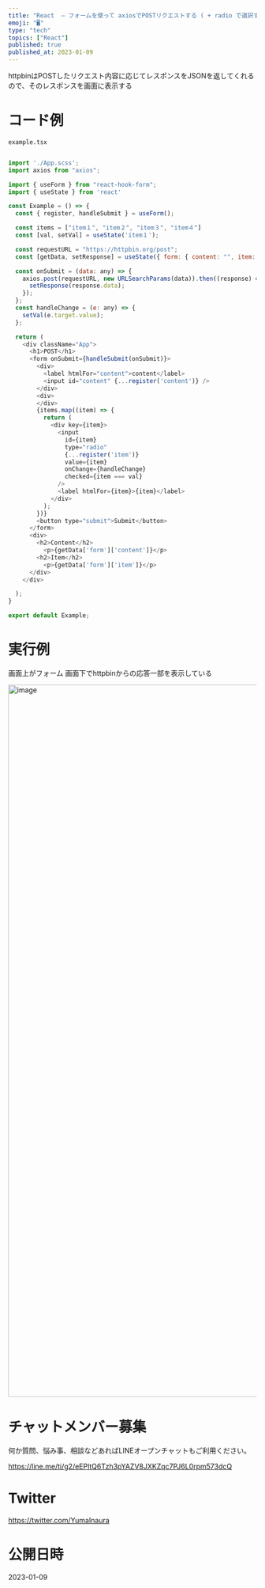 ```yaml
---
title: "React  – フォームを使って axiosでPOSTリクエストする ( + radio で選択する )"
emoji: "🖥"
type: "tech"
topics: ["React"]
published: true
published_at: 2023-01-09
---
```


httpbinはPOSTしたリクエスト内容に応じてレスポンスをJSONを返してくれるので、そのレスポンスを画面に表示する

# コード例

`example.tsx`

```js

import './App.scss';
import axios from "axios";

import { useForm } from "react-hook-form";
import { useState } from 'react'

const Example = () => {
  const { register, handleSubmit } = useForm();

  const items = ["item１", "item２", "item３", "item４"]
  const [val, setVal] = useState('item１');

  const requestURL = "https://httpbin.org/post";
  const [getData, setResponse] = useState({ form: { content: "", item: "" }});

  const onSubmit = (data: any) => {
    axios.post(requestURL, new URLSearchParams(data)).then((response) => {
      setResponse(response.data);
    });
  };
  const handleChange = (e: any) => {
    setVal(e.target.value);
  };

  return (
    <div className="App">
      <h1>POST</h1>
      <form onSubmit={handleSubmit(onSubmit)}>
        <div>
          <label htmlFor="content">content</label>
          <input id="content" {...register('content')} />
        </div>
        <div>
        </div>
        {items.map((item) => {
          return (
            <div key={item}>
              <input
                id={item}
                type="radio"
                {...register('item')}
                value={item}
                onChange={handleChange}
                checked={item === val}
              />
              <label htmlFor={item}>{item}</label>
            </div>
          );
        })}
        <button type="submit">Submit</button>
      </form>
      <div>
        <h2>Content</h2>
          <p>{getData['form']['content']}</p>
        <h2>Item</h2>
          <p>{getData['form']['item']}</p>
      </div>
    </div>

  );
}

export default Example;

```

# 実行例

画面上がフォーム
画面下でhttpbinからの応答一部を表示している


<img width="1440" alt="image" src="https://user-images.githubusercontent.com/13635059/211244822-a5609db5-33f8-40f4-a469-5d053ee08a9c.png">



# チャットメンバー募集


何か質問、悩み事、相談などあればLINEオープンチャットもご利用ください。

https://line.me/ti/g2/eEPltQ6Tzh3pYAZV8JXKZqc7PJ6L0rpm573dcQ


# Twitter

https://twitter.com/YumaInaura


# 公開日時

2023-01-09
